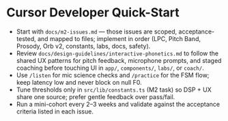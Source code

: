 # Cursor Developer Quick-Start

- Start with `docs/m2-issues.md` — those issues are scoped, acceptance-tested, and mapped to files; implement in order (LPC, Pitch Band, Prosody, Orb v2, constants, labs, docs, safety).
- Review `docs/design-guidelines/interactive-phonetics.md` to follow the shared UX patterns for pitch feedback, microphone prompts, and staged coaching before touching UI in `app/`, `components/`, `labs/`, or `coach/`.
- Use `/listen` for mic science checks and `/practice` for the FSM flow; keep latency low and never block on null F0.
- Tune thresholds only in `src/lib/constants.ts` (M2 task) so DSP + UX share one source; prefer gentle feedback over pass/fail.
- Run a mini-cohort every 2–3 weeks and validate against the acceptance criteria listed in each issue.
